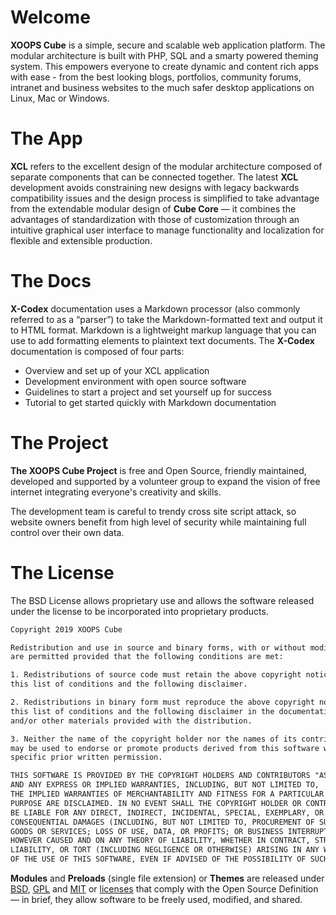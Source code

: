 # <span class="iconify" data-icon="mdi:cube-outline"></span> Welcome

**XOOPS Cube** is a simple, secure and scalable web application platform. The modular architecture is built with PHP, SQL and a smarty powered theming system. This empowers everyone to create dynamic and content rich apps with ease - from the best looking blogs, portfolios, community forums, intranet and business websites to the much safer desktop applications on Linux, Mac or Windows.

#  <span class="iconify" data-icon="flat-color-icons:about"></span> The App

**XCL** refers to the excellent design of the modular architecture composed of separate components that can be connected together. The latest **XCL** development avoids constraining new designs with legacy backwards compatibility issues and the design process is simplified to take advantage from the extendable modular design of **Cube Core** — it combines the advantages of standardization with those of customization through an intuitive graphical user interface to manage functionality and localization for flexible and extensible production.

# <span class="iconify" data-icon="mdi:book-open-page-variant"></span> The Docs 

**X-Codex** documentation uses a Markdown processor (also commonly referred to as a “parser”) to take the Markdown-formatted text and output it to HTML format. Markdown is a lightweight markup language that you can use to add formatting elements to plaintext text documents. The **X-Codex** documentation is composed of four parts: 

+ Overview and set up of your XCL application
+ Development environment with open source software
+ Guidelines to start a project and set yourself up for success
+ Tutorial to get started quickly with Markdown documentation

# <span class="iconify" data-icon="logos:opensource"></span> The Project

**The XOOPS Cube Project** is free and Open Source, friendly maintained, developed and supported by a volunteer group to expand the vision of free internet integrating everyone's creativity and skills. 

The development team is careful to trendy cross site script attack, so website owners benefit from high level of security while maintaining full control over their own data.

# <span class="iconify" data-icon="mdi:copyright" style="color: #face74;"></span> The License

The BSD License allows proprietary use and allows the software released under the license to be incorporated into proprietary products.

```html
Copyright 2019 XOOPS Cube

Redistribution and use in source and binary forms, with or without modification, 
are permitted provided that the following conditions are met:

1. Redistributions of source code must retain the above copyright notice, 
this list of conditions and the following disclaimer.

2. Redistributions in binary form must reproduce the above copyright notice, 
this list of conditions and the following disclaimer in the documentation 
and/or other materials provided with the distribution.

3. Neither the name of the copyright holder nor the names of its contributors 
may be used to endorse or promote products derived from this software without 
specific prior written permission.

THIS SOFTWARE IS PROVIDED BY THE COPYRIGHT HOLDERS AND CONTRIBUTORS "AS IS" 
AND ANY EXPRESS OR IMPLIED WARRANTIES, INCLUDING, BUT NOT LIMITED TO, 
THE IMPLIED WARRANTIES OF MERCHANTABILITY AND FITNESS FOR A PARTICULAR 
PURPOSE ARE DISCLAIMED. IN NO EVENT SHALL THE COPYRIGHT HOLDER OR CONTRIBUTORS 
BE LIABLE FOR ANY DIRECT, INDIRECT, INCIDENTAL, SPECIAL, EXEMPLARY, OR 
CONSEQUENTIAL DAMAGES (INCLUDING, BUT NOT LIMITED TO, PROCUREMENT OF SUBSTITUTE 
GOODS OR SERVICES; LOSS OF USE, DATA, OR PROFITS; OR BUSINESS INTERRUPTION) 
HOWEVER CAUSED AND ON ANY THEORY OF LIABILITY, WHETHER IN CONTRACT, STRICT 
LIABILITY, OR TORT (INCLUDING NEGLIGENCE OR OTHERWISE) ARISING IN ANY WAY OUT 
OF THE USE OF THIS SOFTWARE, EVEN IF ADVISED OF THE POSSIBILITY OF SUCH DAMAGE.
```

**Modules** and **Preloads** (single file extension) or **Themes** are released under [BSD](https://opensource.org/licenses/BSD-3-Clause), [GPL](https://opensource.org/licenses/gpl-license) and [MIT](https://opensource.org/licenses/MIT) or [licenses](https://opensource.org/licenses) that comply with the Open Source Definition — in brief, they allow software to be freely used, modified, and shared.